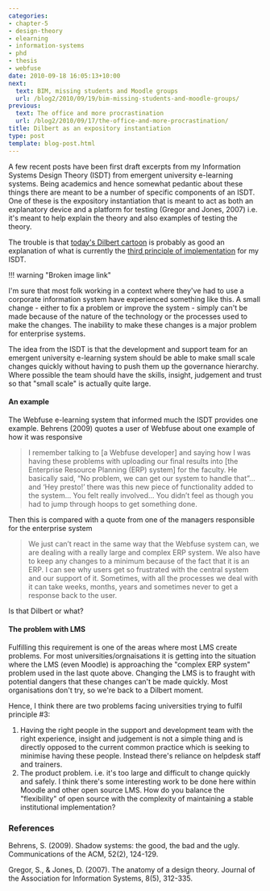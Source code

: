 ```yaml
---
categories:
- chapter-5
- design-theory
- elearning
- information-systems
- phd
- thesis
- webfuse
date: 2010-09-18 16:05:13+10:00
next:
  text: BIM, missing students and Moodle groups
  url: /blog2/2010/09/19/bim-missing-students-and-moodle-groups/
previous:
  text: The office and more procrastination
  url: /blog2/2010/09/17/the-office-and-more-procrastination/
title: Dilbert as an expository instantiation
type: post
template: blog-post.html
---
```

A few recent posts have been first draft excerpts from my Information Systems Design Theory (ISDT) from emergent university e-learning systems. Being academics and hence somewhat pedantic about these things there are meant to be a number of specific components of an ISDT. One of these is the expository instantiation that is meant to act as both an explanatory device and a platform for testing (Gregor and Jones, 2007) i.e. it's meant to help explain the theory and also examples of testing the theory.

The trouble is that [today's Dilbert cartoon](http://www.dilbert.com/2010-09-05/) is probably as good an explanation of what is currently the [third principle of implementation](/blog2/2010/09/17/principles-of-implementation/#three) for my ISDT.

!!! warning "Broken image link"

I'm sure that most folk working in a context where they've had to use a corporate information system have experienced something like this. A small change - either to fix a problem or improve the system - simply can't be made because of the nature of the technology or the processes used to make the changes. The inability to make these changes is a major problem for enterprise systems.

The idea from the ISDT is that the development and support team for an emergent university e-learning system should be able to make small scale changes quickly without having to push them up the governance hierarchy. Where possible the team should have the skills, insight, judgement and trust so that "small scale" is actually quite large.

#### An example

The Webfuse e-learning system that informed much the ISDT provides one example. Behrens (2009) quotes a user of Webfuse about one example of how it was responsive

> I remember talking to \[a Webfuse developer\] and saying how I was having these problems with uploading our final results into \[the Enterprise Resource Planning (ERP) system\] for the faculty. He basically said, “No problem, we can get our system to handle that”… and ‘Hey presto!’ there was this new piece of functionality added to the system… You felt really involved… You didn’t feel as though you had to jump through hoops to get something done.

Then this is compared with a quote from one of the managers responsible for the enterprise system

> We just can’t react in the same way that the Webfuse system can, we are dealing with a really large and complex ERP system. We also have to keep any changes to a minimum because of the fact that it is an ERP. I can see why users get so frustrated with the central system and our support of it. Sometimes, with all the processes we deal with it can take weeks, months, years and sometimes never to get a response back to the user.

Is that Dilbert or what?

#### The problem with LMS

Fulfilling this requirement is one of the areas where most LMS create problems. For most universities/orgnaisations it is getting into the situation where the LMS (even Moodle) is approaching the "complex ERP system" problem used in the last quote above. Changing the LMS is to fraught with potential dangers that these changes can't be made quickly. Most organisations don't try, so we're back to a Dilbert moment.

Hence, I think there are two problems facing universities trying to fulfil principle #3:

1. Having the right people in the support and development team with the right experience, insight and judgement is not a simple thing and is directly opposed to the current common practice which is seeking to minimise having these people. Instead there's reliance on helpdesk staff and trainers.
2. The product problem. i.e. it's too large and difficult to change quickly and safely. I think there's some interesting work to be done here within Moodle and other open source LMS. How do you balance the "flexibility" of open source with the complexity of maintaining a stable institutional implementation?

### References

Behrens, S. (2009). Shadow systems: the good, the bad and the ugly. Communications of the ACM, 52(2), 124-129.

Gregor, S., & Jones, D. (2007). The anatomy of a design theory. Journal of the Association for Information Systems, 8(5), 312-335.